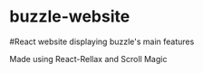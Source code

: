 # buzzle-website

#React website displaying buzzle's main features

Made using React-Rellax and  Scroll Magic

